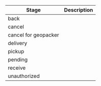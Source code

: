 | Stage | Description |
|---|---|
| back | |
| cancel | |
| cancel for geopacker | |
| delivery | |
| pickup | |
| pending | |
| receive | |
| unauthorized | |
